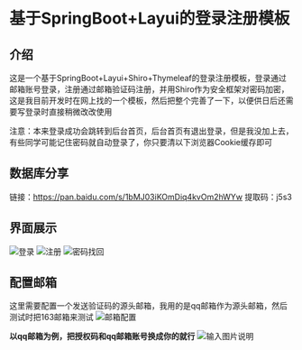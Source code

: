 # 基于SpringBoot+Layui的登录注册模板

## 介绍
这是一个基于SpringBoot+Layui+Shiro+Thymeleaf的登录注册模板，登录通过邮箱账号登录，注册通过邮箱验证码注册，并用Shiro作为安全框架对密码加密，这是我目前开发时在网上找的一个模板，然后把整个完善了一下，以便供日后还需要写登录时直接稍微改改使用

注意：本来登录成功会跳转到后台首页，后台首页有退出登录，但是我没加上去，有些同学可能记住密码就自动登录了，你只要清以下浏览器Cookie缓存即可

## 数据库分享
链接：https://pan.baidu.com/s/1bMJ03iKOmDiq4kvOm2hWYw 
提取码：j5s3

## 界面展示
![登录](https://images.gitee.com/uploads/images/2021/0826/203712_686eb1f9_8169242.png "登录.png")
![注册](https://images.gitee.com/uploads/images/2021/0826/203744_592d1137_8169242.png "注册.png")
![密码找回](https://images.gitee.com/uploads/images/2021/0826/203753_1d1f41ef_8169242.png "密码找回.png")
## 配置邮箱
这里需要配置一个发送验证码的源头邮箱，我用的是qq邮箱作为源头邮箱，然后测试时把163邮箱来测试
![邮箱配置](https://images.gitee.com/uploads/images/2021/0826/204142_63c72af3_8169242.png "邮箱配置.png")

 **以qq邮箱为例，把授权码和qq邮箱账号换成你的就行** 
![输入图片说明](https://images.gitee.com/uploads/images/2021/0826/204521_f58e9e9a_8169242.png "屏幕截图.png")

